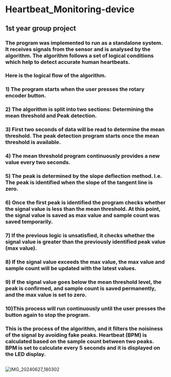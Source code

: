 # Heartbeat_Monitoring-device
## 1st year group project
### The program was implemented to run as a standalone system. It receives signals from the sensor and is analysed by the algorithm. The algorithm follows a set of logical conditions which help to detect accurate human heartbeats.
### Here is the logical flow of the algorithm.
### 1) The program starts when the user presses the rotary encoder button.
### 2) The algorithm is split into two sections: Determining the mean threshold and Peak detection.
### 3) First two seconds of data will be read to determine the mean threshold. The peak detection program starts once the mean threshold is available.
### 4) The mean threshold program continuously provides a new value every two seconds.
### 5) The peak is determined by the slope deflection method. I.e. The peak is identified when the slope of the tangent line is zero.
### 6) Once the first peak is identified the program checks whether the signal value is less than the mean threshold. At this point, the signal value is saved as max value and sample count was saved temporarily.
### 7) If the previous logic is unsatisfied, it checks whether the signal value is greater than the previously identified peak value (max value).
### 8) If the signal value exceeds the max value, the max value and sample count will be updated with the latest values.
### 9) If the signal value goes below the mean threshold level, the peak is confirmed, and sample count is saved permanently, and the max value is set to zero.
### 10)This process will run continuously until the user presses the button again to stop the program.
### This is the process of the algorithm, and it filters the noisiness of the signal by avoiding fake peaks. Heartbeat (BPM) is calculated based on the sample count between two peaks. BPM is set to calculate every 5 seconds and it is displayed on the LED display.

##
![IMG_20240627_180302](https://github.com/user-attachments/assets/94bc645b-87f1-4b33-b1c7-aaa5a304713f)
